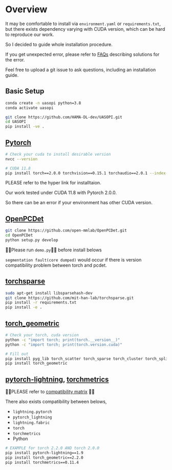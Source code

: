 # Overview
It may be comfortable to install via `environment.yaml` or `requirements.txt`, but there exists dependency varying with CUDA version, which can be hard to reproduce our work.

So I decided to guide whole installation procedure. 

If you get unexpected error, please refer to [FAQs]() describing solutions for the error. 

Feel free to upload a git issue to ask questions, including an installation guide.

## Basic Setup
```bash
conda create -n uasopi python=3.8 
conda activate uasopi

git clone https://github.com/HAMA-DL-dev/UASOPI.git
cd UASOPI
pip install -ve .
```

## [Pytorch](https://pytorch.org/get-started/previous-versions/)
```bash
# Check your cuda to install desirable version
nvcc --version

# CUDA 11.8
pip install torch==2.0.0 torchvision==0.15.1 torchaudio==2.0.1 --index-url https://download.pytorch.org/whl/cu118
```

PLEASE refer to the hyper link for installtaion. 

Our work tested under CUDA 11.8 with Pytorch 2.0.0.

So there can be an error if your environment has other CUDA version.


## [OpenPCDet](https://github.com/open-mmlab/OpenPCDet)
```bash
git clone https://github.com/open-mmlab/OpenPCDet.git
cd OpenPCDet
python setup.py develop
```
🙏🙏Please run `demo.py`🙏🙏 before install belows

`segmentation fault(core dumped)` would occur if there is version compatibility problem between torch and pcdet.

## [torchsparse](https://github.com/mit-han-lab/torchsparse) 
```bash
sudo apt-get install libsparsehash-dev
git clone https://github.com/mit-han-lab/torchsparse.git
pip install -r requirements.txt
pip install -e .
```

## [torch_geometric](https://pytorch-geometric.readthedocs.io/en/latest/install/installation.html#installation-from-wheels)
```bash
# Check your torch, cuda version
python -c "import torch; print(torch.__version__)"
python -c "import torch; print(torch.version.cuda)"

# Fill out 
pip install pyg_lib torch_scatter torch_sparse torch_cluster torch_spline_conv -f https://data.pyg.org/whl/torch-${TORCH}+${CUDA}.html
pip install torch_geometric
```
## [pytorch-lightning](https://lightning.ai/docs/pytorch/stable/), [torchmetrics](https://lightning.ai/docs/torchmetrics/stable/)
🙏🙏PLEASE refer to [compatibility matrix](https://lightning.ai/docs/pytorch/stable/versioning.html#compatibility-matrix) 🙏🙏

There also exists compatibility between belows,
- `lightning.pytorch`
- `pytorch_lightning`
- `lightning.fabric`
- `torch`
- `torchmetrics`
- Python

```bash
# EXAMPLE for torch 2.2.0 AND torch 2.0.0
pip install pytorch-lightning==1.9
pip install torch_geometric==2.2.0
pip install torchmetrics==0.11.4
```
